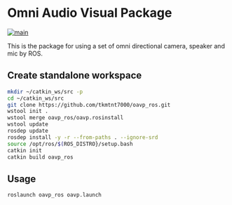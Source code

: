 # Omni Audio Visual Package

[![main](https://github.com/tkmtnt7000/oavp_ros/actions/workflows/main.yaml/badge.svg)](https://github.com/tkmtnt7000/oavp_ros/actions/workflows/main.yaml)

This is the package for using a set of omni directional camera, speaker and mic by ROS.

## Create standalone workspace
```bash
mkdir ~/catkin_ws/src -p
cd ~/catkin_ws/src
git clone https://github.com/tkmtnt7000/oavp_ros.git
wstool init .
wstool merge oavp_ros/oavp.rosinstall
wstool update
rosdep update
rosdep install -y -r --from-paths . --ignore-srd
source /opt/ros/$(ROS_DISTRO}/setup.bash
catkin init
catkin build oavp_ros
```

## Usage
```bash
roslaunch oavp_ros oavp.launch
```
